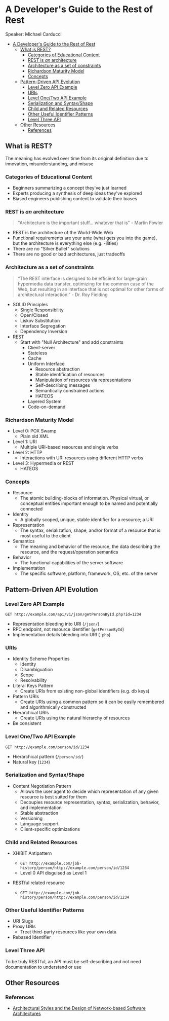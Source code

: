 # A Developer's Guide to the Rest of Rest

Speaker: Michael Carducci

- [A Developer's Guide to the Rest of Rest](#a-developers-guide-to-the-rest-of-rest)
  - [What is REST?](#what-is-rest)
    - [Categories of Educational Content](#categories-of-educational-content)
    - [REST is *an* architecture](#rest-is-an-architecture)
    - [Architecture as a set of constraints](#architecture-as-a-set-of-constraints)
    - [Richardson Maturity Model](#richardson-maturity-model)
    - [Concepts](#concepts)
  - [Pattern-Driven API Evolution](#pattern-driven-api-evolution)
    - [Level Zero API Example](#level-zero-api-example)
    - [URIs](#uris)
    - [Level One/Two API Example](#level-onetwo-api-example)
    - [Serialization and Syntax/Shape](#serialization-and-syntaxshape)
    - [Child and Related Resources](#child-and-related-resources)
    - [Other Useful Identifier Patterns](#other-useful-identifier-patterns)
    - [Level Three API](#level-three-api)
  - [Other Resources](#other-resources)
    - [References](#references)

## What is REST?

The meaning has evolved over time from its original definition due to innovation, misunderstanding, and misuse

### Categories of Educational Content

- Beginners summarizing a concept they've just learned
- Experts producing a synthesis of deep ideas they've explored
- Biased engineers publishing content to validate their biases

### REST is *an* architecture

>"Architecture is the important stuff... whatever that is" - Martin Fowler

- REST is the architecture of the World-Wide Web
- Functional requirements are your ante (what gets you into the game), but the architecture is everything else (e.g. -ilities)
- There are no "Silver Bullet" solutions
- There are no good or bad architectures, just tradeoffs

### Architecture as a set of constraints

> “The REST interface is designed to be efficient for large-grain hypermedia data transfer, optimizing for the common case of the Web, but resulting in an interface that is not optimal for other forms of architectural interaction.” - Dr. Roy Fielding

- SOLID Principles
  - Single Responsibility
  - Open/Closed
  - Liskov Substitution
  - Interface Segregation
  - Dependency Inversion
- REST
  - Start with "Null Architecture" and add constraints
    - Client-server
    - Stateless
    - Cache
    - Uniform Interface
      - Resource abstraction
      - Stable identification of resources
      - Manipulation of resources via representations
      - Self-describing messages
      - Semantically constrained actions
      - HATEOS
    - Layered System
    - Code-on-demand

### Richardson Maturity Model

- Level 0: POX Swamp
  - Plain old XML
- Level 1: URI
  - Multiple URI-based resources and single verbs
- Level 2: HTTP
  - Interactions with URI resources using different HTTP verbs
- Level 3: Hypermedia or REST
  - HATEOS

### Concepts

- Resource
  - The atomic building-blocks of information. Physical virtual, or conceptual entities important enough to be named and potentially connected
- Identity
  - A globally scoped, unique, stable identifier for a resource; a URI
- Representation
  - The syntax, serialization, shape, and/or format of a resource that is most useful to the client
- Semantics
  - The meaning and behavior of the resource, the data describing the resource, and the request/operation semantics
- Behavior
  - The functional capabilities of the server software
- Implementation
  - The specific software, platform, framework, OS, etc. of the server

## Pattern-Driven API Evolution

### Level Zero API Example

`GET http://example.com/api/v1/json/getPersonById.php?id=1234`

- Representation bleeding into URI (`/json/`)
- RPC endpoint, not resource identifier (`getPersonById`)
- Implementation details bleeding into URI (`.php`)

### URIs

- Identity Scheme Properties
  - Identity
  - Disambiguation
  - Scope
  - Resolvability
- Literal Keys Pattern
  - Create URIs from existing non-global identifiers (e.g. db keys)
- Pattern URIs
  - Create URIs using a common pattern so it can be easily remembered and algorithmically constructed
- Hierarchical URIs
  - Create URIs using the natural hierarchy of resources
- Be consistent

### Level One/Two API Example

`GET http://example.com/person/id/1234`

- Hierarchical pattern (`/person/id/`)
- Natural key (`1234`)

### Serialization and Syntax/Shape

- Content Negotiation Pattern
  - Allows the user agent to decide which representation of any given resource is best suited for them
  - Decouples resource representation, syntax, serialization, behavior, and implementation
  - Stable abstraction
  - Versioning
  - Language support
  - Client-specific optimizations

### Child and Related Resources

- XHIBIT Antipattern
  - `GET http://example.com/job-history/person/http://example.com/person/id/1234`
  - Level 0 API disguised as Level 1

- RESTful related resource
  - `GET http://example.com/job-history/person/http://example.com/person/id/1234`

### Other Useful Identifier Patterns

- URI Slugs
- Proxy URIs
  - Treat third-party resources like your own data
- Rebased Identifier

### Level Three API

To be truly RESTful, an API must be self-describing and not need documentation to understand or use

## Other Resources

### References

- [Architectural Styles and the Design of Network-based Software Architectures](https://www.ics.uci.edu/~fielding/pubs/dissertation/top.htm)
